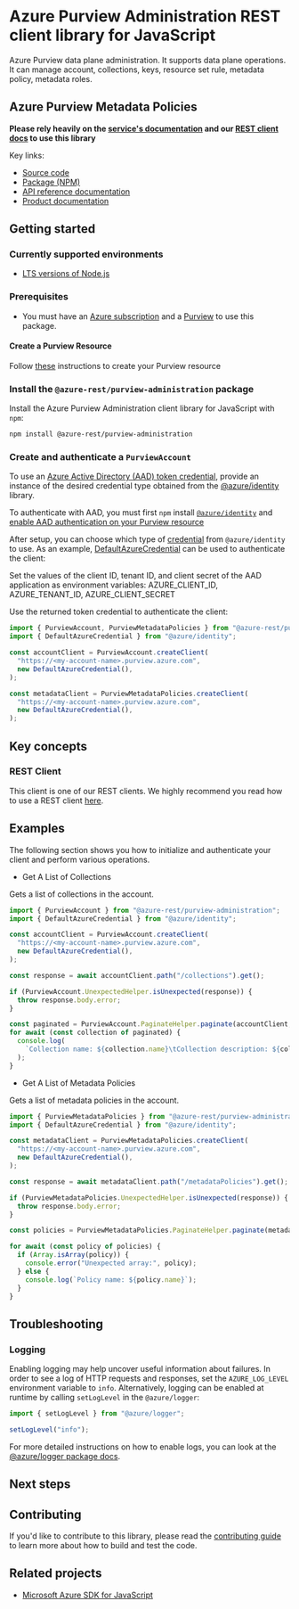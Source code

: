 # Azure Purview Administration REST client library for JavaScript

Azure Purview data plane administration. It supports data plane operations. It can manage account, collections, keys, resource set rule, metadata policy, metadata roles.

## Azure Purview Metadata Policies

**Please rely heavily on the [service's documentation][account_product_documentation] and our [REST client docs][rest_client] to use this library**

Key links:

- [Source code][source_code]
- [Package (NPM)][account_npm]
- [API reference documentation][account_ref_docs]
- [Product documentation][account_product_documentation]

## Getting started

### Currently supported environments

- [LTS versions of Node.js](https://github.com/nodejs/release#release-schedule)

### Prerequisites

- You must have an [Azure subscription][azure_subscription] and a [Purview][purview_resource] to use this package.

#### Create a Purview Resource

Follow [these][purview_resource] instructions to create your Purview resource

### Install the `@azure-rest/purview-administration` package

Install the Azure Purview Administration client library for JavaScript with `npm`:

```bash
npm install @azure-rest/purview-administration
```

### Create and authenticate a `PurviewAccount`

To use an [Azure Active Directory (AAD) token credential][authenticate_with_token],
provide an instance of the desired credential type obtained from the
[@azure/identity][azure_identity_credentials] library.

To authenticate with AAD, you must first `npm` install [`@azure/identity`][azure_identity_npm] and
[enable AAD authentication on your Purview resource][enable_aad]

After setup, you can choose which type of [credential][azure_identity_credentials] from `@azure/identity` to use.
As an example, [DefaultAzureCredential][default_azure_credential]
can be used to authenticate the client:

Set the values of the client ID, tenant ID, and client secret of the AAD application as environment variables:
AZURE_CLIENT_ID, AZURE_TENANT_ID, AZURE_CLIENT_SECRET

Use the returned token credential to authenticate the client:

```ts snippet:ReadmeSampleCreateClient_Node
import { PurviewAccount, PurviewMetadataPolicies } from "@azure-rest/purview-administration";
import { DefaultAzureCredential } from "@azure/identity";

const accountClient = PurviewAccount.createClient(
  "https://<my-account-name>.purview.azure.com",
  new DefaultAzureCredential(),
);

const metadataClient = PurviewMetadataPolicies.createClient(
  "https://<my-account-name>.purview.azure.com",
  new DefaultAzureCredential(),
);
```

## Key concepts

### REST Client

This client is one of our REST clients. We highly recommend you read how to use a REST client [here][rest_client].

## Examples

The following section shows you how to initialize and authenticate your client and perform various operations.

- Get A List of Collections

Gets a list of collections in the account.

```ts snippet:ReadmeSampleGetCollections
import { PurviewAccount } from "@azure-rest/purview-administration";
import { DefaultAzureCredential } from "@azure/identity";

const accountClient = PurviewAccount.createClient(
  "https://<my-account-name>.purview.azure.com",
  new DefaultAzureCredential(),
);

const response = await accountClient.path("/collections").get();

if (PurviewAccount.UnexpectedHelper.isUnexpected(response)) {
  throw response.body.error;
}

const paginated = PurviewAccount.PaginateHelper.paginate(accountClient, response);
for await (const collection of paginated) {
  console.log(
    `Collection name: ${collection.name}\tCollection description: ${collection.description}`,
  );
}
```

- Get A List of Metadata Policies

Gets a list of metadata policies in the account.

```ts snippet:ReadmeSampleGetMetadataPolicies
import { PurviewMetadataPolicies } from "@azure-rest/purview-administration";
import { DefaultAzureCredential } from "@azure/identity";

const metadataClient = PurviewMetadataPolicies.createClient(
  "https://<my-account-name>.purview.azure.com",
  new DefaultAzureCredential(),
);

const response = await metadataClient.path("/metadataPolicies").get();

if (PurviewMetadataPolicies.UnexpectedHelper.isUnexpected(response)) {
  throw response.body.error;
}

const policies = PurviewMetadataPolicies.PaginateHelper.paginate(metadataClient, response);

for await (const policy of policies) {
  if (Array.isArray(policy)) {
    console.error("Unexpected array:", policy);
  } else {
    console.log(`Policy name: ${policy.name}`);
  }
}
```

## Troubleshooting

### Logging

Enabling logging may help uncover useful information about failures. In order to see a log of HTTP requests and responses, set the `AZURE_LOG_LEVEL` environment variable to `info`. Alternatively, logging can be enabled at runtime by calling `setLogLevel` in the `@azure/logger`:

```ts snippet:SetLogLevel
import { setLogLevel } from "@azure/logger";

setLogLevel("info");
```

For more detailed instructions on how to enable logs, you can look at the [@azure/logger package docs](https://github.com/Azure/azure-sdk-for-js/tree/main/sdk/core/logger).

## Next steps

## Contributing

If you'd like to contribute to this library, please read the [contributing guide](https://github.com/Azure/azure-sdk-for-js/blob/main/CONTRIBUTING.md) to learn more about how to build and test the code.

## Related projects

- [Microsoft Azure SDK for JavaScript](https://github.com/Azure/azure-sdk-for-js)

[account_product_documentation]: https://azure.microsoft.com/services/purview/
[rest_client]: https://github.com/Azure/azure-sdk-for-js/blob/main/documentation/rest-clients.md
[source_code]: https://github.com/Azure/azure-sdk-for-js/tree/main/sdk/purview/purview-catalog-rest
[account_npm]: https://www.npmjs.com/org/azure-rest
[account_ref_docs]: https://azure.github.io/azure-sdk-for-js
[azure_subscription]: https://azure.microsoft.com/free/
[purview_resource]: https://learn.microsoft.com/azure/purview/create-catalog-portal
[authenticate_with_token]: https://learn.microsoft.com/azure/purview/tutorial-using-rest-apis#create-a-service-principal-application
[azure_identity_credentials]: https://github.com/Azure/azure-sdk-for-js/tree/main/sdk/identity/identity#credentials
[azure_identity_npm]: https://www.npmjs.com/package/@azure/identity
[enable_aad]: https://learn.microsoft.com/azure/purview/create-catalog-portal#add-a-security-principal-to-a-data-plane-role
[default_azure_credential]: https://github.com/Azure/azure-sdk-for-js/tree/main/sdk/identity/identity#defaultazurecredential
